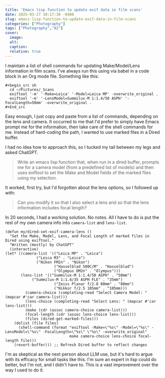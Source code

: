 ```yaml
---
title: 'Emacs lisp function to update exif data in film scans'
date: 2025-03-27 10:17:30 -0400
slug: emacs-lisp-function-to-update-exif-data-in-film-scans
categories: ["Photography"]
tags: ["Photography","AI"]
cover: 
  image: 
  alt: 
  caption: 
  relative: true
---
```


I maintain a list of shell commands for updating Make/Model/Lens information in film scans. I've always run this using via babel in a code block in an Org mode file. Something like this:

```emacs-lisp
#+begin_src sh
  cd ~/Pictures/_Scans
  exiftool '-m' '-Make=Leica' '-Model=Leica MP' -overwrite_original .
  exiftool '-m' '-LensModel=Summilux-M 1:1.4/50 ASPH' '-FocalLength=50mm' -overwrite_original .
#+End_src
```

Easy enough, I just copy and paste from a list of commands, depending on the lens and camera. It occurred to me that I'd prefer to simply have Emacs prompt me for the information, then take care of the shell commands for me. Instead of hard-coding the path, I wanted to use marked files in a Dired buffer.

I had no idea how to approach this, so I tucked my tail between my legs and asked ChatGPT.

> Write an emacs lisp function that, when run in a dired buffer, prompts me for a camera model (from a predefined list of models) and then uses exiftool to set the Make and Model fields of the marked files using my selection.

It worked, first try, but I'd forgotten about the lens options, so I followed up with:

> Can you modify it so that I also select a lens and so that the lens information includes focal length?

In 20 seconds, I had a working solution. No notes. All I have to do is put the rest of my own camera info into `camera-list` and `lens-list`.

```emacs-lisp
(defun my/dired-set-exif-camera-lens ()
  "Set the Make, Model, Lens, and Focal Length of marked files in Dired using exiftool."
  "Written (mostly) by ChatGPT"
  (interactive)
(let* ((camera-list '(("Leica MP" . "Leica")
		      ("Leica M3" . "Leica")
		      ("Nikon FM2n" . "Nikon")
                      ("Hasselblad 500C/M" . "Hasselblad")
                      ("Olympus OM2n" . "Olympus")))
       (lens-list '(("Summilux-M 1:1.4/50 ASPH" . "50mm")
		    ("Summilux-M 1:1.4/35 ASPH FLE" . "35mm")
                      ("Zeiss Planar f/2.8 80mm" . "80mm")
                      ("Nikkor f/2.5 105mm" . "105mm)))
         (camera-choice (completing-read "Select Camera Model: " (mapcar #'car camera-list)))
         (lens-choice (completing-read "Select Lens: " (mapcar #'car lens-list)))
         (make (cdr (assoc camera-choice camera-list)))
         (focal-length (cdr (assoc lens-choice lens-list)))
         (files (dired-get-marked-files)))
    (dolist (file files)
      (shell-command (format "exiftool -Make=\"%s\" -Model=\"%s\" -LensModel=\"%s\" -FocalLength=\"%s\" \"%s\" -overwrite_original"
                             make camera-choice lens-choice focal-length file)))
    (revert-buffer))) ;; Refresh Dired buffer to reflect changes
```

I'm as skeptical as the next person about LLM use, but it's hard to argue with its efficacy for small tasks like this. I'm sure an expert in lisp could do better, but I'm not, and I didn't have to. This is a vast improvement over the way I used to do it.
